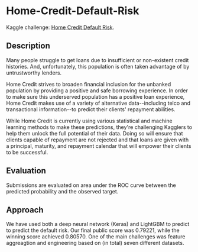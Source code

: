 # Home-Credit-Default-Risk
Kaggle challenge: [Home Credit Default Risk](https://www.kaggle.com/c/home-credit-default-risk). 

## Description
Many people struggle to get loans due to insufficient or non-existent credit histories. And, unfortunately, this population is often taken advantage of by untrustworthy lenders.

Home Credit strives to broaden financial inclusion for the unbanked population by providing a positive and safe borrowing experience. In order to make sure this underserved population has a positive loan experience, Home Credit makes use of a variety of alternative data--including telco and transactional information--to predict their clients' repayment abilities.

While Home Credit is currently using various statistical and machine learning methods to make these predictions, they're challenging Kagglers to help them unlock the full potential of their data. Doing so will ensure that clients capable of repayment are not rejected and that loans are given with a principal, maturity, and repayment calendar that will empower their clients to be successful.

## Evaluation
Submissions are evaluated on area under the ROC curve between the predicted probability and the observed target.

## Approach
We have used both a deep neural network (Keras) and LightGBM to predict to predict the default risk. Our final public score was 0.79221, while the winning score achieved 0.80570. One of the main challenges was feature aggreagtion and engineering based on (in total) seven different datasets.   
